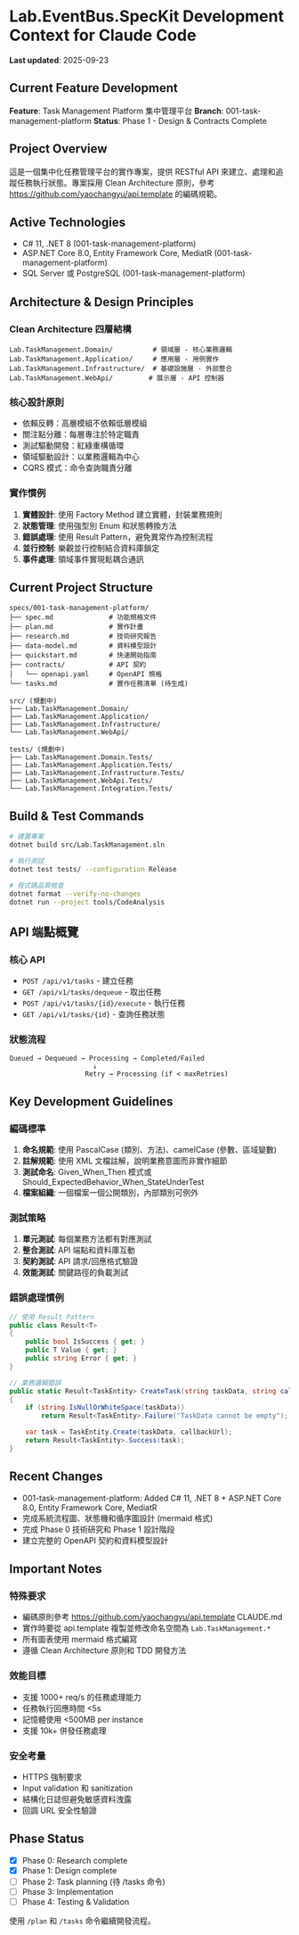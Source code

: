 # Lab.EventBus.SpecKit Development Context for Claude Code

**Last updated**: 2025-09-23

## Current Feature Development

**Feature**: Task Management Platform 集中管理平台
**Branch**: 001-task-management-platform
**Status**: Phase 1 - Design & Contracts Complete

## Project Overview

這是一個集中化任務管理平台的實作專案，提供 RESTful API 來建立、處理和追蹤任務執行狀態。專案採用 Clean Architecture 原則，參考 https://github.com/yaochangyu/api.template 的編碼規範。

## Active Technologies

- C# 11, .NET 8 (001-task-management-platform)
- ASP.NET Core 8.0, Entity Framework Core, MediatR (001-task-management-platform)
- SQL Server 或 PostgreSQL (001-task-management-platform)

## Architecture & Design Principles

### Clean Architecture 四層結構
```
Lab.TaskManagement.Domain/          # 領域層 - 核心業務邏輯
Lab.TaskManagement.Application/     # 應用層 - 用例實作
Lab.TaskManagement.Infrastructure/  # 基礎設施層 - 外部整合
Lab.TaskManagement.WebApi/         # 展示層 - API 控制器
```

### 核心設計原則
- 依賴反轉：高層模組不依賴低層模組
- 關注點分離：每層專注於特定職責
- 測試驅動開發：紅綠重構循環
- 領域驅動設計：以業務邏輯為中心
- CQRS 模式：命令查詢職責分離

### 實作慣例
1. **實體設計**: 使用 Factory Method 建立實體，封裝業務規則
2. **狀態管理**: 使用強型別 Enum 和狀態轉換方法
3. **錯誤處理**: 使用 Result Pattern，避免異常作為控制流程
4. **並行控制**: 樂觀並行控制結合資料庫鎖定
5. **事件處理**: 領域事件實現鬆耦合通訊

## Current Project Structure

```
specs/001-task-management-platform/
├── spec.md              # 功能規格文件
├── plan.md              # 實作計畫
├── research.md          # 技術研究報告
├── data-model.md        # 資料模型設計
├── quickstart.md        # 快速開始指南
├── contracts/           # API 契約
│   └── openapi.yaml     # OpenAPI 規格
└── tasks.md             # 實作任務清單 (待生成)

src/ (規劃中)
├── Lab.TaskManagement.Domain/
├── Lab.TaskManagement.Application/
├── Lab.TaskManagement.Infrastructure/
└── Lab.TaskManagement.WebApi/

tests/ (規劃中)
├── Lab.TaskManagement.Domain.Tests/
├── Lab.TaskManagement.Application.Tests/
├── Lab.TaskManagement.Infrastructure.Tests/
├── Lab.TaskManagement.WebApi.Tests/
└── Lab.TaskManagement.Integration.Tests/
```

## Build & Test Commands

```bash
# 建置專案
dotnet build src/Lab.TaskManagement.sln

# 執行測試
dotnet test tests/ --configuration Release

# 程式碼品質檢查
dotnet format --verify-no-changes
dotnet run --project tools/CodeAnalysis
```

## API 端點概覽

### 核心 API
- `POST /api/v1/tasks` - 建立任務
- `GET /api/v1/tasks/dequeue` - 取出任務
- `POST /api/v1/tasks/{id}/execute` - 執行任務
- `GET /api/v1/tasks/{id}` - 查詢任務狀態

### 狀態流程
```
Queued → Dequeued → Processing → Completed/Failed
                     ↓
                   Retry → Processing (if < maxRetries)
```

## Key Development Guidelines

### 編碼標準
1. **命名規範**: 使用 PascalCase (類別、方法)、camelCase (參數、區域變數)
2. **註解規範**: 使用 XML 文檔註解，說明業務意圖而非實作細節
3. **測試命名**: Given_When_Then 模式或 Should_ExpectedBehavior_When_StateUnderTest
4. **檔案組織**: 一個檔案一個公開類別，內部類別可例外

### 測試策略
1. **單元測試**: 每個業務方法都有對應測試
2. **整合測試**: API 端點和資料庫互動
3. **契約測試**: API 請求/回應格式驗證
4. **效能測試**: 關鍵路徑的負載測試

### 錯誤處理慣例
```csharp
// 使用 Result Pattern
public class Result<T>
{
    public bool IsSuccess { get; }
    public T Value { get; }
    public string Error { get; }
}

// 業務邏輯錯誤
public static Result<TaskEntity> CreateTask(string taskData, string callbackUrl)
{
    if (string.IsNullOrWhiteSpace(taskData))
        return Result<TaskEntity>.Failure("TaskData cannot be empty");

    var task = TaskEntity.Create(taskData, callbackUrl);
    return Result<TaskEntity>.Success(task);
}
```

## Recent Changes

- 001-task-management-platform: Added C# 11, .NET 8 + ASP.NET Core 8.0, Entity Framework Core, MediatR
- 完成系統流程圖、狀態機和循序圖設計 (mermaid 格式)
- 完成 Phase 0 技術研究和 Phase 1 設計階段
- 建立完整的 OpenAPI 契約和資料模型設計

## Important Notes

### 特殊要求
- 編碼原則參考 https://github.com/yaochangyu/api.template CLAUDE.md
- 實作時要從 api.template 複製並修改命名空間為 `Lab.TaskManagement.*`
- 所有圖表使用 mermaid 格式編寫
- 遵循 Clean Architecture 原則和 TDD 開發方法

### 效能目標
- 支援 1000+ req/s 的任務處理能力
- 任務執行回應時間 <5s
- 記憶體使用 <500MB per instance
- 支援 10k+ 併發任務處理

### 安全考量
- HTTPS 強制要求
- Input validation 和 sanitization
- 結構化日誌但避免敏感資料洩露
- 回調 URL 安全性驗證

## Phase Status
- [x] Phase 0: Research complete
- [x] Phase 1: Design complete
- [ ] Phase 2: Task planning (待 /tasks 命令)
- [ ] Phase 3: Implementation
- [ ] Phase 4: Testing & Validation

使用 `/plan` 和 `/tasks` 命令繼續開發流程。